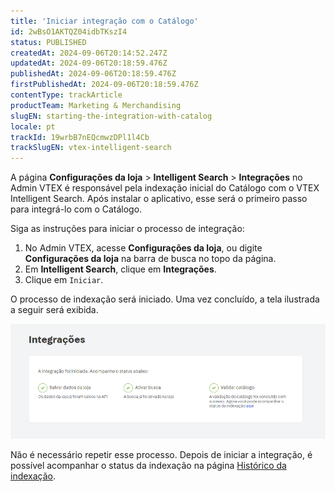 ```yaml
---
title: 'Iniciar integração com o Catálogo'
id: 2wBsO1AKTQZ04idbTKszI4
status: PUBLISHED
createdAt: 2024-09-06T20:14:52.247Z
updatedAt: 2024-09-06T20:18:59.476Z
publishedAt: 2024-09-06T20:18:59.476Z
firstPublishedAt: 2024-09-06T20:18:59.476Z
contentType: trackArticle
productTeam: Marketing & Merchandising
slugEN: starting-the-integration-with-catalog
locale: pt
trackId: 19wrbB7nEQcmwzDPl1l4Cb
trackSlugEN: vtex-intelligent-search
---
```


A página **Configurações da loja** \> **Intelligent Search** \> **Integrações** no Admin VTEX é responsável pela indexação inicial do Catálogo com o VTEX Intelligent Search. Após instalar o aplicativo, esse será o primeiro passo para integrá-lo com o Catálogo.

Siga as instruções para iniciar o processo de integração:

1. No Admin VTEX, acesse **Configurações da loja**, ou digite **Configurações da loja** na barra de busca no topo da página.  
2. Em **Intelligent Search**, clique em **Integrações**.  
3. Clique em `Iniciar`.

O processo de indexação será iniciado. Uma vez concluído, a tela ilustrada a seguir será exibida.

![integracoes-is](https://raw.githubusercontent.com/vtexdocs/help-center-content/refs/heads/main/docs/pt/tracks/vtex-intelligent-search/iniciar-integracao-com-o-catalogo_1.PNG)

Não é necessário repetir esse processo. Depois de iniciar a integração, é possível acompanhar o status da indexação na página [Histórico da indexação](https://help.vtex.com/pt/tracks/vtex-intelligent-search--19wrbB7nEQcmwzDPl1l4Cb/4flMwTaQL8FRKl1YT58ezH).
